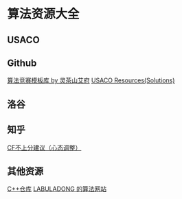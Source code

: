 # 算法资源大全

## USACO


## Github
[算法竞赛模板库 by 灵茶山艾府]([url](https://github.com/EndlessCheng/codeforces-go))
[USACO Resources(Solutions)]([url](https://github.com/bqi343/cp-notebook/tree/master/Contests/USACO%20Solutions))

## 洛谷


## 知乎
[CF不上分建议（心态调整）]([url](https://www.zhihu.com/question/353734418/answer/2353160035))

## 其他资源
[C++仓库]([url](https://interview.huihut.com/#/?id=stl))
[LABULADONG 的算法网站]([url](https://labuladong.github.io/algo/))
